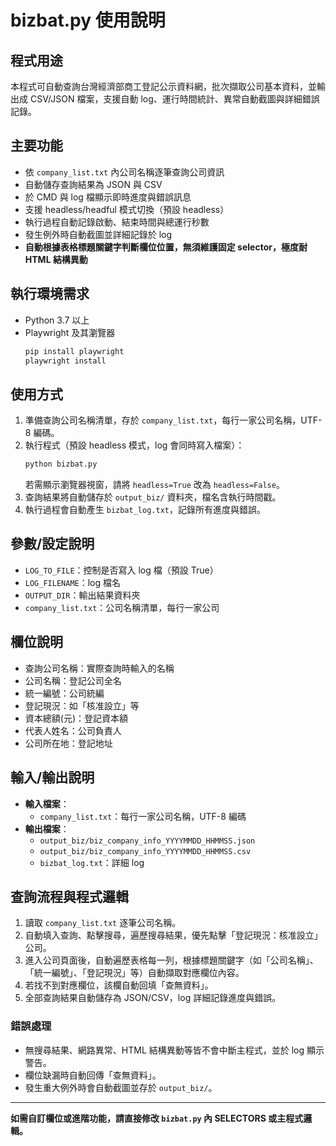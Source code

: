 # bizbat.py 使用說明

## 程式用途
本程式可自動查詢台灣經濟部商工登記公示資料網，批次擷取公司基本資料，並輸出成 CSV/JSON 檔案，支援自動 log、運行時間統計、異常自動截圖與詳細錯誤記錄。

## 主要功能
- 依 `company_list.txt` 內公司名稱逐筆查詢公司資訊
- 自動儲存查詢結果為 JSON 與 CSV
- 於 CMD 與 log 檔顯示即時進度與錯誤訊息
- 支援 headless/headful 模式切換（預設 headless）
- 執行過程自動記錄啟動、結束時間與總運行秒數
- 發生例外時自動截圖並詳細記錄於 log
- **自動根據表格標題關鍵字判斷欄位位置，無須維護固定 selector，極度耐 HTML 結構異動**

## 執行環境需求
- Python 3.7 以上
- Playwright 及其瀏覽器
  ```sh
  pip install playwright
  playwright install
  ```

## 使用方式
1. 準備查詢公司名稱清單，存於 `company_list.txt`，每行一家公司名稱，UTF-8 編碼。
2. 執行程式（預設 headless 模式，log 會同時寫入檔案）：
   ```sh
   python bizbat.py
   ```
   若需顯示瀏覽器視窗，請將 `headless=True` 改為 `headless=False`。
3. 查詢結果將自動儲存於 `output_biz/` 資料夾，檔名含執行時間戳。
4. 執行過程會自動產生 `bizbat_log.txt`，記錄所有進度與錯誤。

## 參數/設定說明
- `LOG_TO_FILE`：控制是否寫入 log 檔（預設 True）
- `LOG_FILENAME`：log 檔名
- `OUTPUT_DIR`：輸出結果資料夾
- `company_list.txt`：公司名稱清單，每行一家公司

## 欄位說明
- 查詢公司名稱：實際查詢時輸入的名稱
- 公司名稱：登記公司全名
- 統一編號：公司統編
- 登記現況：如「核准設立」等
- 資本總額(元)：登記資本額
- 代表人姓名：公司負責人
- 公司所在地：登記地址

## 輸入/輸出說明
- **輸入檔案**：
  - `company_list.txt`：每行一家公司名稱，UTF-8 編碼
- **輸出檔案**：
  - `output_biz/biz_company_info_YYYYMMDD_HHMMSS.json`
  - `output_biz/biz_company_info_YYYYMMDD_HHMMSS.csv`
  - `bizbat_log.txt`：詳細 log

## 查詢流程與程式邏輯
1. 讀取 `company_list.txt` 逐筆公司名稱。
2. 自動填入查詢、點擊搜尋，遍歷搜尋結果，優先點擊「登記現況：核准設立」公司。
3. 進入公司頁面後，自動遍歷表格每一列，根據標題關鍵字（如「公司名稱」、「統一編號」、「登記現況」等）自動擷取對應欄位內容。
4. 若找不到對應欄位，該欄自動回填「查無資料」。
5. 全部查詢結果自動儲存為 JSON/CSV，log 詳細記錄進度與錯誤。

### 錯誤處理
- 無搜尋結果、網路異常、HTML 結構異動等皆不會中斷主程式，並於 log 顯示警告。
- 欄位缺漏時自動回傳「查無資料」。
- 發生重大例外時會自動截圖並存於 `output_biz/`。

---
**如需自訂欄位或進階功能，請直接修改 `bizbat.py` 內 SELECTORS 或主程式邏輯。**